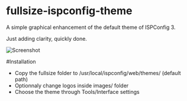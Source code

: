 fullsize-ispconfig-theme
========================

A simple graphical enhancement of the default theme of ISPConfig 3.

Just adding clarity, quickly done.


![Screenshot](https://l3dlp.com/github/fullsize-ispconfig-theme/screenshot.jpg)


#Installation

* Copy the fullsize folder to /usr/local/ispconfig/web/themes/ (default path)
* Optionnaly change logos inside images/ folder
* Choose the theme through Tools/Interface settings
